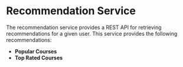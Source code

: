 # Recommendation Service

The recommendation service provides a REST API for retrieving recommendations
for a given user. This service provides the following recommendations:

* **Popular Courses**
* **Top Rated Courses**
